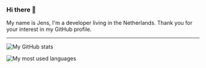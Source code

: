 ### Hi there 👋

My name is Jens, I'm a developer living in the Netherlands. Thank you for your interest in my GitHub profile.

---

![My GitHub stats](https://github-readme-stats.vercel.app/api?username=jp7677&show_icons=true&count_private=true&include_all_commits=true&theme=github_dark&hide_border=true&custom_title=General%20Stats)

![My most used languages](https://github-readme-stats.vercel.app/api/top-langs?username=jp7677&layout=compact&theme=github_dark&hide_border=true&langs_count=6)
